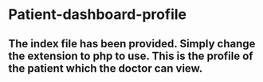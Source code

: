 # Patient-dashboard-profile
## The index file has been provided. Simply change the extension to php to use. This is the profile of the patient which the doctor can view.
